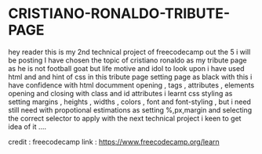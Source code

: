 # CRISTIANO-RONALDO-TRIBUTE-PAGE
hey reader 
this is my 2nd technical project of freecodecamp out the 5 i will be posting 
I have chosen the topic of cristiano ronaldo as my tribute page as he is not football goat but life motive and idol to look upon
i have used html and and hint of css in this tribute page setting page as black 
with this i have confidence with html documment opening , tags , attributes , elements opening and closing with class and id attributes
i learnt css styling as setting margins , heights , widths , colors , font and font-styling , but i need still need with propotional estimations 
as setting %,px,margin and selecting the correct selector to apply with the next technical project i keen to get idea of it ....

credit : freecodecamp
link : https://www.freecodecamp.org/learn

